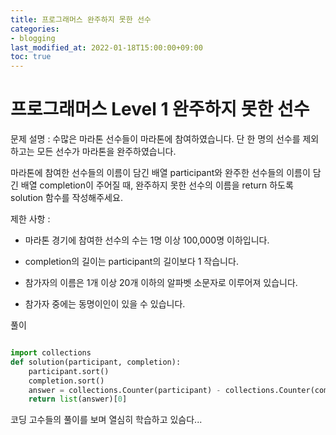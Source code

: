 ```yaml
---
title: 프로그래머스 완주하지 못한 선수
categories:
- blogging
last_modified_at: 2022-01-18T15:00:00+09:00
toc: true
---
```

# 프로그래머스 Level 1 완주하지 못한 선수

문제 설명 : 수많은 마라톤 선수들이 마라톤에 참여하였습니다. 단 한 명의 선수를 제외하고는 모든 선수가 마라톤을 완주하였습니다.

마라톤에 참여한 선수들의 이름이 담긴 배열 participant와 완주한 선수들의 이름이 담긴 배열 completion이 주어질 때, 완주하지 못한 선수의 이름을 return 하도록 solution 함수를 작성해주세요.


제한 사항 : 

- 마라톤 경기에 참여한 선수의 수는 1명 이상 100,000명 이하입니다.


- completion의 길이는 participant의 길이보다 1 작습니다.


- 참가자의 이름은 1개 이상 20개 이하의 알파벳 소문자로 이루어져 있습니다.


- 참가자 중에는 동명이인이 있을 수 있습니다.


풀이


```python

import collections
def solution(participant, completion):
    participant.sort()
    completion.sort()
    answer = collections.Counter(participant) - collections.Counter(completion)
    return list(answer)[0]

```


코딩 고수들의 풀이를 보며 열심히 학습하고 있슴다...

